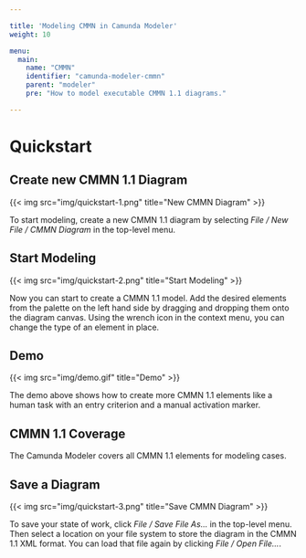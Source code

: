 ```yaml
---

title: 'Modeling CMMN in Camunda Modeler'
weight: 10

menu:
  main:
    name: "CMMN"
    identifier: "camunda-modeler-cmmn"
    parent: "modeler"
    pre: "How to model executable CMMN 1.1 diagrams."

---
```


# Quickstart

## Create new CMMN 1.1 Diagram

{{< img src="img/quickstart-1.png" title="New CMMN Diagram" >}}

To start modeling, create a new CMMN 1.1 diagram by selecting *File / New File / CMMN Diagram* in the top-level menu.

## Start Modeling

{{< img src="img/quickstart-2.png" title="Start Modeling" >}}

Now you can start to create a CMMN 1.1 model. Add the desired elements from the palette on the left hand side by dragging and dropping them onto the diagram canvas. Using the wrench icon in the context menu, you can change the type of an element in place.

## Demo

{{< img src="img/demo.gif" title="Demo" >}}

The demo above shows how to create more CMMN 1.1 elements like a human task with an entry criterion and a manual activation marker.

## CMMN 1.1 Coverage

The Camunda Modeler covers all CMMN 1.1 elements for modeling cases.

## Save a Diagram

{{< img src="img/quickstart-3.png" title="Save CMMN Diagram" >}}

To save your state of work, click *File / Save File As...* in the top-level menu. Then select a location on your file system to store the diagram in the CMMN 1.1 XML format. You can load that file again by clicking *File / Open File...*.
